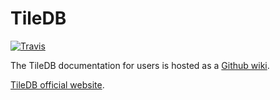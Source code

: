# TileDB

[![Travis](https://img.shields.io/travis/Intel-HLS/TileDB.svg?maxAge=2592000)](https://travis-ci.org/Intel-HLS/TileDB)

The TileDB documentation for users is hosted as a [Github
wiki](https://github.com/Intel-HLS/TileDB/wiki).

[TileDB official website](http://istc-bigdata.org/tiledb).
